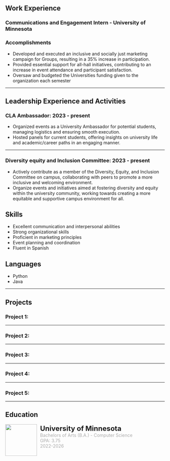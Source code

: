 
## Work Experience
### Communications and Engagement Intern - University of Minnesota

### Accomplishments
- Developed and executed an inclusive and socially just marketing campaign for Groups, resulting in a 35% increase in participation.
- Provided essential support for all-hall initiatives, contributing to an increase in event attendance and participant satisfaction.
- Oversaw and budgeted the Universities funding given to the organization each semester

---

## Leadership Experience and Activities 

### CLA Ambassador: 2023 - present
 - Organized events as a University Ambassador for potential students, managing logistics and ensuring smooth execution.
 - Hosted panels for current students, offering insights on university life and academic/career paths in an engaging manner.
   
---

### Diversity equity and Inclusion Committee: 2023 - present
-  Actively contribute as a member of the Diversity, Equity, and Inclusion Committee on campus, collaborating with peers to promote a more inclusive and welcoming environment.
- Organize events and initiatives aimed at fostering diversity and equity within the university community, working towards creating a more equitable and supportive campus environment for all.



## Skills
- Excellent communication and interpersonal abilities
- Strong organizational skills
- Proficient in marketing principles
- Event planning and coordination
- Fluent in Spanish

## Languages
- Python
- Java

---

## Projects

### Project 1: 



---

### Project 2: 



--- 

### Project 3:


--- 

### Project 4: 

--- 

### Project 5: 


--- 


## Education
<div style="display: flex; flex-direction: row; gap: 10px;">
    <img src="images/umn.jpeg" height="100" width="100"/>
    <div style="display: flex; flex-direction: column">
        <p style="font-weight: bold; font-size: 22px; margin: 0;">University of Minnesota</p>
        <p style="color: #ababab; margin: 0;">Bachelors of Arts (B.A.) - Computer Science</p>
        <p style="color: #ababab; margin: 0;">GPA: 3.75</p>
        <p style="color: #ababab; margin: 0;">2022-2026</p>
    </div>
</div>

